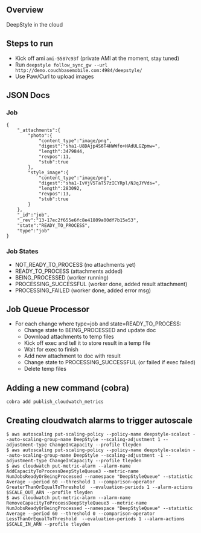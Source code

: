 
## Overview

DeepStyle in the cloud

## Steps to run

* Kick off ami `ami-5587c93f` (private AMI at the moment, stay tuned)
* Run `deepstyle follow_sync_gw --url http://demo.couchbasemobile.com:4984/deepstyle/`
* Use Paw/Curl to upload images

## JSON Docs

### Job

```
{
    "_attachments":{
        "photo":{
            "content_type":"image/png",
            "digest":"sha1-U8DAjp4S6T4HWWfo+HAdULGZpmw=",
            "length":3479844,
            "revpos":11,
            "stub":true
        },
        "style_image":{
            "content_type":"image/png",
            "digest":"sha1-IvVjV5TaT57zICYRpl/NJqJYVds=",
            "length":283092,
            "revpos":13,
            "stub":true
        }
    },
    "_id":"job",
    "_rev":"13-17ec2f655e6fc8e41809a00df7b15e53",
    "state":"READY_TO_PROCESS",
    "type":"job"
}
```

### Job States

* NOT_READY_TO_PROCESS (no attachments yet)
* READY_TO_PROCESS (attachments added)
* BEING_PROCESSED (worker running)
* PROCESSING_SUCCESSFUL (worker done, added result attachment)
* PROCESSING_FAILED (worker done, added error msg)

## Job Queue Processor

* For each change where type=job and state=READY_TO_PROCESS:
    * Change state to BEING_PROCESSED and update doc
    * Download attachments to temp files
    * Kick off exec and tell it to store result in a temp file
    * Wait for exec to finish
    * Add new attachment to doc with result
    * Change state to PROCESSING_SUCCESSFUL (or failed if exec failed)
    * Delete temp files

## Adding a new command (cobra)

```
cobra add publish_cloudwatch_metrics
```

## Creating cloudwatch alarms to trigger autoscale

```
$ aws autoscaling put-scaling-policy --policy-name deepstyle-scalout --auto-scaling-group-name DeepStyle --scaling-adjustment 1 --adjustment-type ChangeInCapacity --profile tleyden
$ aws autoscaling put-scaling-policy --policy-name deepstyle-scalein --auto-scaling-group-name DeepStyle --scaling-adjustment -1 --adjustment-type ChangeInCapacity --profile tleyden
$ aws cloudwatch put-metric-alarm --alarm-name AddCapacityToProcessDeepStyleQueue3 --metric-name NumJobsReadyOrBeingProcessed --namespace "DeepStyleQueue" --statistic Average --period 60 --threshold 1 --comparison-operator GreaterThanOrEqualToThreshold  --evaluation-periods 1 --alarm-actions $SCALE_OUT_ARN --profile tleyden
$ aws cloudwatch put-metric-alarm --alarm-name RemoveCapacityToProcessDeepStyleQueue3 --metric-name NumJobsReadyOrBeingProcessed --namespace "DeepStyleQueue" --statistic Average --period 60 --threshold 0 --comparison-operator LessThanOrEqualToThreshold  --evaluation-periods 1 --alarm-actions $SCALE_IN_ARN --profile tleyden

```